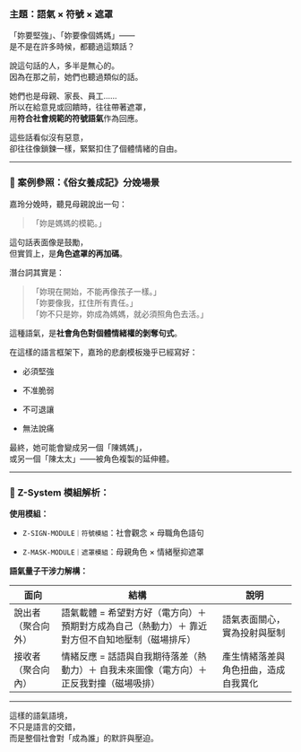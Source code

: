 ### 主題：語氣 × 符號 × 遮罩

「妳要堅強」、「妳要像個媽媽」——  
是不是在許多時候，都聽過這類話？

說這句話的人，多半是無心的。  
因為在那之前，她們也聽過類似的話。

她們也是母親、家長、員工……  
所以在給意見或回饋時，往往帶著遮罩，  
用**符合社會規範的符號語氣**作為回應。

這些話看似沒有惡意，  
卻往往像鎖鍊一樣，緊緊扣住了個體情緒的自由。

---

### 📎 案例參照：《俗女養成記》分娩場景

嘉玲分娩時，聽見母親說出一句：

> 「妳是媽媽的模範。」

這句話表面像是鼓勵，  
但實質上，是**角色遮罩的再加碼**。

潛台詞其實是：

> 「妳現在開始，不能再像孩子一樣。」  
> 「妳要像我，扛住所有責任。」  
> 「妳不只是妳，妳成為媽媽，就必須照角色去活。」

這種語氣，是**社會角色對個體情緒權的剝奪句式**。

在這樣的語言框架下，嘉玲的悲劇模板幾乎已經寫好：

- 必須堅強
    
- 不准脆弱
    
- 不可退讓
    
- 無法說痛
    

最終，她可能會變成另一個「陳媽媽」，  
或另一個「陳太太」——被角色複製的延伸體。

---

### 🔧 Z-System 模組解析：

**使用模組：**

- `Z-SIGN-MODULE｜符號模組`：社會觀念 × 母職角色語句
    
- `Z-MASK-MODULE｜遮罩模組`：母親角色 × 情緒壓抑遮罩
    

**語氣量子干涉力解構：**

|面向|結構|說明|
|---|---|---|
|說出者（聚合向外）|語氣載體 = 希望對方好（電方向）＋ 預期對方成為自己（熱動力）＋ 靠近對方但不自知地壓制（磁場排斥）|語氣表面關心，實為投射與壓制|
|接收者（聚合向內）|情緒反應 = 話語與自我期待落差（熱動力）＋ 自我未來圖像（電方向）＋ 正反我對撞（磁場吸排）|產生情緒落差與角色扭曲，造成自我異化|

---

這樣的語氣語境，  
不只是語言的交錯，  
而是整個社會對「成為誰」的默許與壓迫。